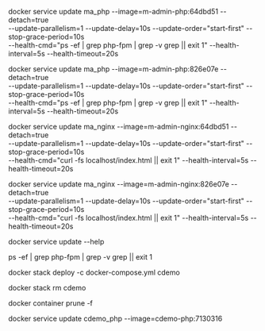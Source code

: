 


docker service update ma_php --image=m-admin-php:64dbd51 --detach=true \
	--update-parallelism=1 --update-delay=10s --update-order="start-first" --stop-grace-period=10s \
	--health-cmd="ps -ef | grep php-fpm | grep -v grep || exit 1" --health-interval=5s --health-timeout=20s


docker service update ma_php --image=m-admin-php:826e07e --detach=true  \
	--update-parallelism=1 --update-delay=10s --update-order="start-first" --stop-grace-period=10s \
	--health-cmd="ps -ef | grep php-fpm | grep -v grep || exit 1" --health-interval=5s --health-timeout=20s


docker service update ma_nginx --image=m-admin-nginx:64dbd51 --detach=true \
	--update-parallelism=1 --update-delay=10s --update-order="start-first" --stop-grace-period=10s \
	--health-cmd="curl -fs localhost/index.html || exit 1" --health-interval=5s --health-timeout=20s

docker service update ma_nginx --image=m-admin-nginx:826e07e --detach=true \
	--update-parallelism=1 --update-delay=10s --update-order="start-first" --stop-grace-period=10s \
	--health-cmd="curl -fs localhost/index.html || exit 1" --health-interval=5s --health-timeout=20s


docker service update --help

ps -ef | grep php-fpm | grep -v grep || exit 1











docker stack deploy -c docker-compose.yml cdemo


docker stack rm cdemo


docker container prune -f

docker service update cdemo_php --image=cdemo-php:7130316
